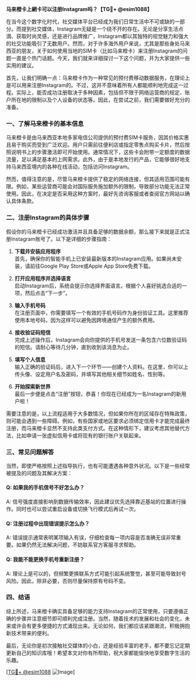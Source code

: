 **马来橙卡上網卡可以注册Instagram吗？【TG💪+ @esim1088】**

在当今这个数字化时代，社交媒体平台已经成为我们日常生活中不可或缺的一部分。而提到社交媒体，Instagram无疑是一个绕不开的存在。无论是分享生活点滴、获取时尚灵感，还是进行品牌推广，Instagram都以其独特的视觉魅力和强大的社交功能吸引了无数用户。然而，对于许多海外用户来说，尤其是那些身处马来西亚的朋友，关于如何使用当地的SIM卡（比如马来橙卡）来注册Instagram的问题一直是个热门话题。今天，我们就来详细探讨一下这个问题，并为大家提供一些实用的建议。

首先，让我们明确一点：马来橙卡作为一种常见的预付费移动数据服务，在理论上是可以用来注册Instagram的。不过，这并不意味着所有人都能顺利地完成这一过程。实际上，能否成功注册取决于多种因素，包括但不限于网络运营商的规定、账户所在地的限制以及个人设备的状态等。因此，在尝试之前，我们需要做好充分的准备。

### **一、了解马来橙卡的基本信息**

马来橙卡是由马来西亚本地多家电信公司提供的预付费SIM卡服务，因其价格实惠且易于购买而受到广泛欢迎。用户只需前往便利店或指定零售点购买卡片，然后按照说明书上的步骤激活即可开始使用。通常情况下，这些卡会附带一定额度的数据流量，足以满足基本的上网需求。此外，由于是本地发行的产品，它能够很好地支持马来西亚境内的各种在线活动，包括访问Instagram。

然而，值得注意的是，尽管马来橙卡提供了稳定的网络连接，但其适用范围可能有限。例如，某些运营商可能会对国际服务施加额外的限制，导致部分功能无法正常使用。因此，在决定是否采用这种方案时，最好先咨询客服或者查阅官方网站以确认具体条款。

### **二、注册Instagram的具体步骤**

假设你的马来橙卡已经成功激活并且具备足够的数据余额，那么接下来就是正式注册Instagram账号了。以下是详细的步骤指南：

1. **下载并安装应用程序**  
   首先，确保你的智能手机上已安装最新版本的Instagram应用。如果尚未安装，请前往Google Play Store或Apple App Store免费下载。

2. **打开应用程序并选择语言**  
   启动Instagram后，系统会提示你选择界面语言。根据个人喜好挑选合适的一项，然后点击“下一步”。

3. **输入手机号码**  
   在注册页面中，你需要填写一个有效的手机号码作为身份验证工具。这里推荐使用本地号码，因为这样可以避免因跨境通信产生的额外费用。

4. **接收验证码短信**  
   完成上述操作后，Instagram会向你提供的手机号发送一条包含六位数验证码的短信。请耐心等待几分钟，直到收到该消息为止。

5. **填写个人信息**  
   输入正确的验证码后，进入下一个环节——创建个人资料。在这里，你可以上传头像、设定用户名及密码，并填写其他相关细节如姓名、性别等。

6. **开始探索新世界**  
   最后一步便是点击“注册”按钮，恭喜！你现在已经成为一名Instagram的新用户啦！

需要注意的是，以上流程适用于大多数情况，但如果你所在的区域存在特殊政策，则可能会遇到一些障碍。例如，有些国家或地区要求必须绑定信用卡才能完成最终注册，而马来橙卡显然不支持此类支付方式。在这种情形下，建议考虑其他替代方法，比如申请一张虚拟信用卡或将现有的银行账户关联起来。

### **三、常见问题解答**

当然，即使严格按照上述指导执行，也有可能遭遇各种意外状况。以下是一些经常被提及的问题及其解决方案：

#### **Q: 如果我的手机信号不好怎么办？**
A: 信号强度直接影响到数据传输效率，因此建议优先选择靠近基站的位置进行操作。同时也可以尝试重启设备或切换飞行模式后再试一次。

#### **Q: 注册过程中出现错误提示怎么办？**
A: 错误提示通常表明某项输入有误，仔细检查每一项内容是否准确无误非常重要。如果仍然无法解决问题，不妨联系官方客服寻求帮助。

#### **Q: 我能不能更换手机号重新注册？**
A: 理论上是可以的，但频繁更换联系方式可能引起系统警觉，甚至可能导致封号风险。因此，除非必要，否则尽量保持原有号码不变。

### **四、结语**

综上所述，马来橙卡确实具备足够的能力支持Instagram的正常使用，只要遵循正确的步骤并注意细节即可顺利完成注册。当然，随着技术的发展和社会的变化，未来或许会有更多便捷的方式涌现出来。无论如何，我们都应该紧跟潮流，积极拥抱新技术带来的便利。

最后，无论你是初次接触社交媒体的小白，还是经验丰富的老手，都不要忘记定期更新自己的知识库哦！希望本文对你有所帮助，祝大家都能愉快地享受数字生活的乐趣。

[[TG💪+ @esim1088](https://t.me/s/esim1088) ![Image](https://i.postimg.cc/4NQfJmqS/Snipaste-2025-05-13-00-14-12.png)]